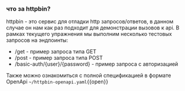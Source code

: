 ### что за httpbin?
httpbin - это сервис для отладки http запросов/ответов, в данном случае он нам как раз подходит для демонстрации вызовов к api.
В рамках текущего упражнения мы выполним несколько тестовых запросов на эндпоинты:
 * /get - пример запроса типа GET
 * /post - пример запроса типа POST
 * /basic-auth/{user}/{password} - пример запроса с авторизацией


Также можно ознакомиться с полной спецификацией в формате  OpenApi `~/httpbin-openapi.yaml`{{open}}


